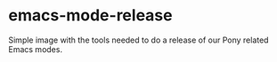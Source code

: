 # emacs-mode-release

Simple image with the tools needed to do a release of our Pony related Emacs modes.
